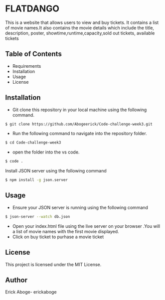 # FLATDANGO
This is a website that allows users to view and buy tickets. It contains a list of movie names.It also contains the movie details which include the title, description, poster, showtime,runtime,capacity,sold out tickets, available tickets

## Table of Contents
* Requirements
* Installation
* Usage
* License

## Installation
* Git clone this repository in your local machine using the following command.
```bash
$ git clone https://github.com/Abogeerick/Code-challenge-week3.git
```
* Run the following command to navigate into   the repository folder.
```bash
$ cd Code-challenge-week3
```
* open the folder into the vs code.
```bash
$ code .
```
Install JSON server using the following command
```bash
$ npm install -g json.server
```

## Usage
* Ensure your JSON server is running using the following command
```bash
$ json-server --watch db.json
```
* Open your index.html file using the live server on your browser .You will a list of movie names with the first movie displayed.
* Click on buy ticket to purhase a movie ticket

## License
This project is licensed under the MIT License. 

## Author
Erick Aboge- erickaboge
